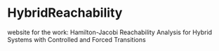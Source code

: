 # HybridReachability
website for the work: Hamilton-Jacobi Reachability Analysis for Hybrid Systems with Controlled and Forced Transitions
